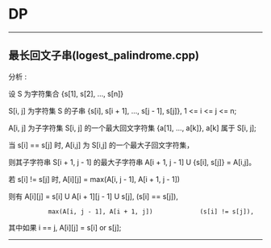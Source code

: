 # DP

---

## 最长回文子串(logest_palindrome.cpp)

分析 : 

设 S 为字符集合 {s[1], s[2], ..., s[n]}

S[i, j] 为字符集 S 的子串 {s[i], s[i + 1], ..., s[j - 1], s[j]}, 1 <= i <= j <= n;

A[i, j] 为子字符集 S[i, j] 的一个最大回文字符集 {a[1], ..., a[k]}, a[k] 属于 S[i, j];

当 s[i] == s[j] 时, A[i,j] 为 S[i,j] 的一个最大子回文字符集，

则其子字符串 S[i + 1, j - 1] 的最大子字符串 A[i + 1, j - 1] U {s[i], s[j]} = A[i,j]。

若 s[i] != s[j] 时, A[i][j] = max(A[i, j - 1], A[i + 1, j - 1])

则有 A[i][j] = s[i] U A[i + 1][j - 1] U s[j],            (s[i] == s[j]),

               max(A[i, j - 1], A[i + 1, j])             (s[i] != s[j]),

其中如果 i == j, A[i][j] = s[i] or s[j];

---
